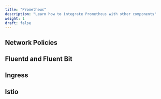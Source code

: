 ```yaml
---
title: "Prometheus"
description: "Learn how to integrate Prometheus with other components"
weight: 1
draft: false
---
```


## Network Policies
## Fluentd and Fluent Bit
## Ingress
## Istio
